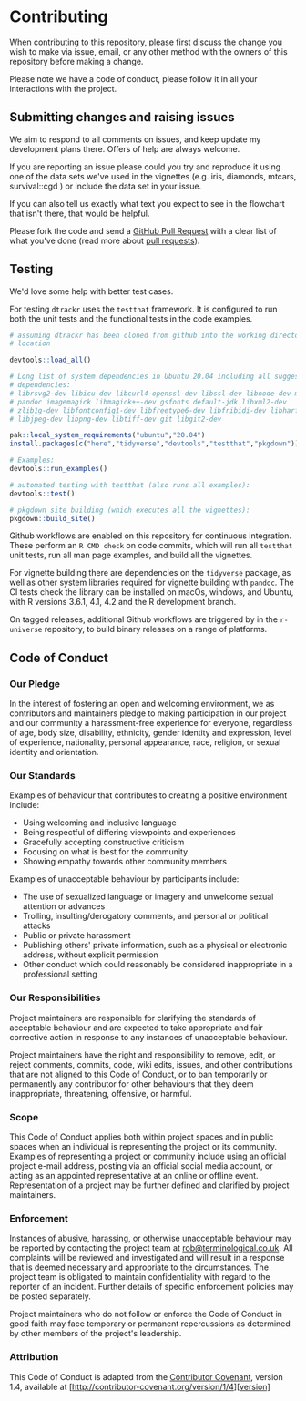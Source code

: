 
# Contributing

When contributing to this repository, please first discuss the change you wish
to make via issue, email, or any other method with the owners of this repository
before making a change.

Please note we have a code of conduct, please follow it in all your interactions
with the project.

## Submitting changes and raising issues

We aim to respond to all comments on issues, and keep update my development
plans there. Offers of help are always welcome.

If you are reporting an issue please could you try and reproduce it using one of
the data sets we've used in the vignettes (e.g. iris, diamonds, mtcars,
survival::cgd ) or include the data set in your issue.

If you can also tell us exactly what text you expect to see in the flowchart
that isn't there, that would be helpful.

Please fork the code and send a [GitHub Pull Request](https://github.com/terminological/dtrackr/new/master) with a clear list
of what you've done (read more about [pull requests](http://help.github.com/pull-requests/)).

## Testing

We'd love some help with better test cases.

For testing `dtrackr` uses the `testthat` framework. It is configured to run both
the unit tests and the functional tests in the code examples.

```R
# assuming dtrackr has been cloned from github into the working directory 
# location

devtools::load_all()

# Long list of system dependencies in Ubuntu 20.04 including all suggested 
# dependencies:
# librsvg2-dev libicu-dev libcurl4-openssl-dev libssl-dev libnode-dev make 
# pandoc imagemagick libmagick++-dev gsfonts default-jdk libxml2-dev 
# zlib1g-dev libfontconfig1-dev libfreetype6-dev libfribidi-dev libharfbuzz-dev 
# libjpeg-dev libpng-dev libtiff-dev git libgit2-dev

pak::local_system_requirements("ubuntu","20.04")
install.packages(c("here","tidyverse","devtools","testthat","pkgdown"))

# Examples:
devtools::run_examples()

# automated testing with testthat (also runs all examples):
devtools::test()

# pkgdown site building (which executes all the vignettes):
pkgdown::build_site()
```

Github workflows are enabled on this repository for continuous integration. 
These perform an `R CMD check` on code commits, which will run all `testthat`
unit tests, run all man page examples, and build all the vignettes.

For vignette building there are dependencies on the `tidyverse` package, 
as well as other system libraries required for vignette building with `pandoc`.
The CI tests check the library can be installed on macOs, windows, and Ubuntu, 
with R versions 3.6.1, 4.1, 4.2 and the R development branch.

On tagged releases, additional Github workflows are triggered by in the 
`r-universe` repository, to build binary releases on a range of platforms.

## Code of Conduct

### Our Pledge

In the interest of fostering an open and welcoming environment, we as
contributors and maintainers pledge to making participation in our project and
our community a harassment-free experience for everyone, regardless of age, body
size, disability, ethnicity, gender identity and expression, level of experience,
nationality, personal appearance, race, religion, or sexual identity and
orientation.

### Our Standards

Examples of behaviour that contributes to creating a positive environment
include:

* Using welcoming and inclusive language
* Being respectful of differing viewpoints and experiences
* Gracefully accepting constructive criticism
* Focusing on what is best for the community
* Showing empathy towards other community members

Examples of unacceptable behaviour by participants include:

* The use of sexualized language or imagery and unwelcome sexual attention or
advances
* Trolling, insulting/derogatory comments, and personal or political attacks
* Public or private harassment
* Publishing others' private information, such as a physical or electronic
  address, without explicit permission
* Other conduct which could reasonably be considered inappropriate in a
  professional setting

### Our Responsibilities

Project maintainers are responsible for clarifying the standards of acceptable
behaviour and are expected to take appropriate and fair corrective action in
response to any instances of unacceptable behaviour.

Project maintainers have the right and responsibility to remove, edit, or
reject comments, commits, code, wiki edits, issues, and other contributions
that are not aligned to this Code of Conduct, or to ban temporarily or
permanently any contributor for other behaviours that they deem inappropriate,
threatening, offensive, or harmful.

### Scope

This Code of Conduct applies both within project spaces and in public spaces
when an individual is representing the project or its community. Examples of
representing a project or community include using an official project e-mail
address, posting via an official social media account, or acting as an appointed
representative at an online or offline event. Representation of a project may be
further defined and clarified by project maintainers.

### Enforcement

Instances of abusive, harassing, or otherwise unacceptable behaviour may be
reported by contacting the project team at rob@terminological.co.uk. All
complaints will be reviewed and investigated and will result in a response that
is deemed necessary and appropriate to the circumstances. The project team is
obligated to maintain confidentiality with regard to the reporter of an incident.
Further details of specific enforcement policies may be posted separately.

Project maintainers who do not follow or enforce the Code of Conduct in good
faith may face temporary or permanent repercussions as determined by other
members of the project's leadership.

### Attribution

This Code of Conduct is adapted from the [Contributor Covenant][homepage], version 1.4,
available at [http://contributor-covenant.org/version/1/4][version]

[homepage]: http://contributor-covenant.org
[version]: http://contributor-covenant.org/version/1/4/

